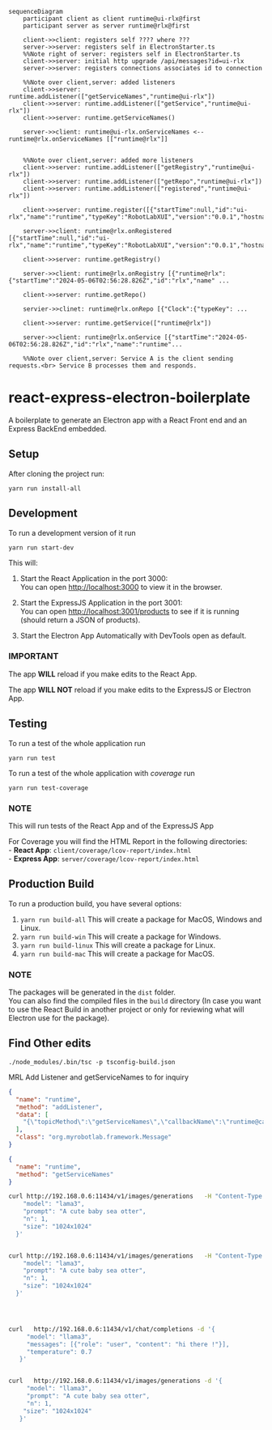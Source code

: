 ```mermaid
sequenceDiagram
    participant client as client runtime@ui-rlx@first
    participant server as server runtime@rlx@first

    client->>client: registers self ???? where ???
    server->>server: registers self in ElectronStarter.ts
    %%Note right of server: registers self in ElectronStarter.ts
    client->>server: initial http upgrade /api/messages?id=ui-rlx
    server->>server: registers connections associates id to connection

    %%Note over client,server: added listeners
    client->>server: runtime.addListener(["getServiceNames","runtime@ui-rlx"])
    client->>server: runtime.addListener(["getService","runtime@ui-rlx"])
    client->>server: runtime.getServiceNames()

    server->>client: runtime@ui-rlx.onServiceNames <-- runtime@rlx.onServiceNames [["runtime@rlx"]]


    %%Note over client,server: added more listeners
    client->>server: runtime.addListener(["getRegistry","runtime@ui-rlx"])
    client->>server: runtime.addListener(["getRepo","runtime@ui-rlx"])
    client->>server: runtime.addListener(["registered","runtime@ui-rlx"])

    client->>server: runtime.register([{"startTime":null,"id":"ui-rlx","name":"runtime","typeKey":"RobotLabXUI","version":"0.0.1","hostname":"electron"}])

    server->>client: runtime@rlx.onRegistered [{"startTime":null,"id":"ui-rlx","name":"runtime","typeKey":"RobotLabXUI","version":"0.0.1","hostname":"electron"}]

    client->>server: runtime.getRegistry()

    server->>client: runtime@rlx.onRegistry [{"runtime@rlx":{"startTime":"2024-05-06T02:56:28.826Z","id":"rlx","name" ...

    client->>server: runtime.getRepo()

    servier->>clinet: runtime@rlx.onRepo [{"Clock":{"typeKey": ...

    client->>server: runtime.getService(["runtime@rlx"])

    server->>client: runtime@rlx.onService [{"startTime":"2024-05-06T02:56:28.826Z","id":"rlx","name":"runtime"...

    %%Note over client,server: Service A is the client sending requests.<br> Service B processes them and responds.

```


# react-express-electron-boilerplate
A boilerplate to generate an Electron app with a React Front end and an Express BackEnd embedded.

## Setup
After cloning the project run:

    yarn run install-all

## Development
To run a development version of it run

    yarn run start-dev

This will:

1. Start the React Application in the port 3000: <br />
    You can open [http://localhost:3000](http://localhost:3000) to view it in the browser.

2. Start the ExpressJS Application in the port 3001: <br />
    You can open [http://localhost:3001/products](http://localhost:3001/products) to see if it is running (should return a JSON of products).
    
3. Start the Electron App Automatically with DevTools open as default.    

### IMPORTANT
The app **WILL** reload if you make edits to the React App.

The app **WILL NOT** reload if you make edits to the ExpressJS or Electron App.

## Testing
To run a test of the whole application run

    yarn run test

To run a test of the whole application with _coverage_ run

    yarn run test-coverage
    
### NOTE
This will run tests of the React App and of the ExpressJS App

For Coverage you will find the HTML Report in the following directories:<br />
    - **React App**: `client/coverage/lcov-report/index.html` <br />
    - **Express App**: `server/coverage/lcov-report/index.html`
    
## Production Build
To run a production build, you have several options:

1. `yarn run build-all` This will create a package for MacOS, Windows and Linux.
2. `yarn run build-win` This will create a package for Windows.
3. `yarn run build-linux` This will create a package for Linux.
4. `yarn run build-mac` This will create a package for MacOS.

### NOTE
The packages will be generated in the `dist` folder.<br />
You can also find the compiled files in the `build` directory (In case you want to use the React Build in another project or only for reviewing what will Electron use for the package).


## Find Other edits

```
./node_modules/.bin/tsc -p tsconfig-build.json
```

MRL Add Listener and getServiceNames to for inquiry
```json
{
  "name": "runtime",
  "method": "addListener",
  "data": [
    "{\"topicMethod\":\"getServiceNames\",\"callbackName\":\"runtime@caring-hector\",\"callbackMethod\":\"onServiceNames\",\"class\":\"org.myrobotlab.framework.MRLListener\"}"
  ],
  "class": "org.myrobotlab.framework.Message"
}
```
```json
{
  "name": "runtime",
  "method": "getServiceNames"
}
```

```bash
curl http://192.168.0.6:11434/v1/images/generations   -H "Content-Type: application/json"     -d '{
    "model": "lama3",
    "prompt": "A cute baby sea otter",
    "n": 1,
    "size": "1024x1024"
  }'


curl http://192.168.0.6:11434/v1/images/generations   -H "Content-Type: application/json"     -d '{
    "model": "lama3",
    "prompt": "A cute baby sea otter",
    "n": 1,
    "size": "1024x1024"
  }'




curl   http://192.168.0.6:11434/v1/chat/completions -d '{
     "model": "llama3",
     "messages": [{"role": "user", "content": "hi there !"}],
     "temperature": 0.7
   }'


curl   http://192.168.0.6:11434/v1/images/generations -d '{
     "model": "llama3",
     "prompt": "A cute baby sea otter",
     "n": 1,
    "size": "1024x1024"
   }'

```
